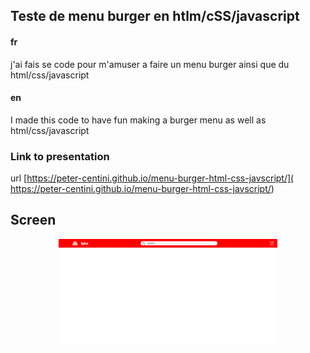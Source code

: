 ## Teste de menu burger en htlm/cSS/javascript
#### fr
j'ai fais se code pour m'amuser a faire un menu burger ainsi que du html/css/javascript

#### en 
I made this code to have fun making a burger menu as well as html/css/javascript
### Link to presentation
 url [https://peter-centini.github.io/menu-burger-html-css-javscript/]( https://peter-centini.github.io/menu-burger-html-css-javscript/)
## Screen 

<p align="center">
<img src="https://github.com/peter-centini/menu-burger-html-css-javscript/blob/main/screen.jpeg" width="350" title="project img">
</p>
